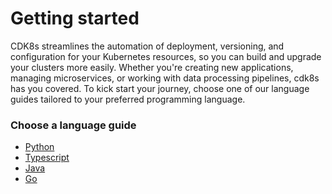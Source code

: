 # Getting started
CDK8s streamlines the automation of deployment, versioning, and configuration for your Kubernetes resources, so you can build and upgrade your clusters more easily. Whether you're creating new applications, managing microservices, or working with data processing pipelines, cdk8s has you covered. To kick start your journey, choose one of our language guides tailored to your preferred programming language.

### Choose a language guide
- [Python](python.md)
- [Typescript](typescript.md)
- [Java](java.md)
- [Go](go.md)
